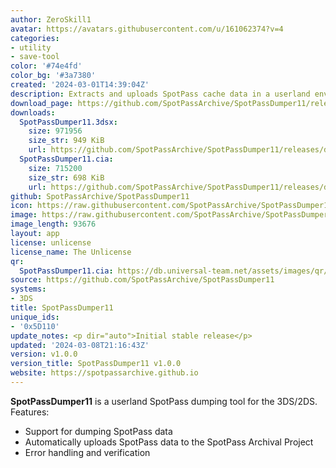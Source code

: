```yaml
---
author: ZeroSkill1
avatar: https://avatars.githubusercontent.com/u/161062374?v=4
categories:
- utility
- save-tool
color: '#74e4fd'
color_bg: '#3a7380'
created: '2024-03-01T14:39:04Z'
description: Extracts and uploads SpotPass cache data in a userland environment.
download_page: https://github.com/SpotPassArchive/SpotPassDumper11/releases
downloads:
  SpotPassDumper11.3dsx:
    size: 971956
    size_str: 949 KiB
    url: https://github.com/SpotPassArchive/SpotPassDumper11/releases/download/v1.0.0/SpotPassDumper11.3dsx
  SpotPassDumper11.cia:
    size: 715200
    size_str: 698 KiB
    url: https://github.com/SpotPassArchive/SpotPassDumper11/releases/download/v1.0.0/SpotPassDumper11.cia
github: SpotPassArchive/SpotPassDumper11
icon: https://raw.githubusercontent.com/SpotPassArchive/SpotPassDumper11/master/resources/spotpassdumper11-icon.png
image: https://raw.githubusercontent.com/SpotPassArchive/SpotPassDumper11/master/resources/spotpassdumper11-banner.png
image_length: 93676
layout: app
license: unlicense
license_name: The Unlicense
qr:
  SpotPassDumper11.cia: https://db.universal-team.net/assets/images/qr/spotpassdumper11-cia.png
source: https://github.com/SpotPassArchive/SpotPassDumper11
systems:
- 3DS
title: SpotPassDumper11
unique_ids:
- '0x5D110'
update_notes: <p dir="auto">Initial stable release</p>
updated: '2024-03-08T21:16:43Z'
version: v1.0.0
version_title: SpotPassDumper11 v1.0.0
website: https://spotpassarchive.github.io
---
```

**SpotPassDumper11** is a userland SpotPass dumping tool for the 3DS/2DS.
Features:
* Support for dumping SpotPass data
* Automatically uploads SpotPass data to the SpotPass Archival Project
* Error handling and verification